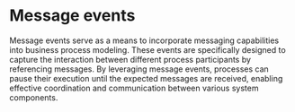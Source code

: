 # Message events

Message events serve as a means to incorporate messaging capabilities into business process modeling. These events are specifically designed to capture the interaction between different process participants by referencing messages. By leveraging message events, processes can pause their execution until the expected messages are received, enabling effective coordination and communication between various system components.